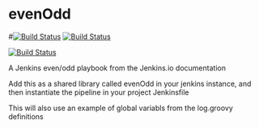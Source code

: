 # evenOdd
#[![Build Status](http://jenkins.kumulus.co:8080/buildStatus/icon?job=libraries)](http://jenkins.kumulus.co:8080/job/libraries/)
[![Build Status](http://sles15-master.sdc-pittsburgh.c.na-us-1.cloud.sap/buildStatus/icon?job=libraries)](http://sles15-master.sdc-pittsburgh.c.na-us-1.cloud.sap/job/libraries/)

[![Build Status](http://sles15-master.sdc-pittsburgh.c.na-us-1.cloud.sap/buildStatus/icon?job=libraries%2Fmaster%252Fpath)](http://sles15-master.sdc-pittsburgh.c.na-us-1.cloud.sap/job/libraries/)

A Jenkins even/odd playbook from the Jenkins.io documentation

Add this as a shared library called evenOdd in your jenkins
instance, and then instantiate the pipeline in your project Jenkinsfile

This will also use an example of global variabls from the log.groovy
definitions
